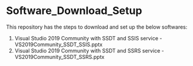 # Software_Download_Setup
This repository has the steps to download and set up the below softwares:

1. Visual Studio 2019 Community with SSDT and SSIS service - VS2019Community_SSDT_SSIS.pptx
2. Visual Studio 2019 Community with SSDT and SSRS service - VS2019Community_SSDT_SSRS.pptx
